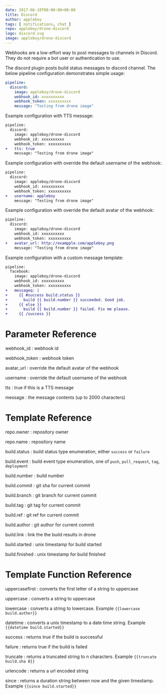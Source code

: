 ```yaml
---
date: 2017-06-10T00:00:00+00:00
title: Discord
author: appleboy
tags: [ notifications, chat ]
repo: appleboy/drone-discord
logo: discord.svg
image: appleboy/drone-discord
---
```


Webhooks are a low-effort way to post messages to channels in Discord. They do not require a bot user or authentication to use.

The discord plugin posts build status messages to discord channel. The below pipeline configuration demonstrates simple usage:

```yaml
pipeline:
  discord:
    image: appleboy/drone-discord
    webhook_id: xxxxxxxxxx
    webhook_token: xxxxxxxxxx
    message: "Testing from drone image"
```

Example configuration with TTS message:

```diff
pipeline:
  discord:
    image: appleboy/drone-discord
    webhook_id: xxxxxxxxxx
    webhook_token: xxxxxxxxxx
+   tts: true
    message: "Testing from drone image"
```

Example configuration with override the default username of the webhook:

```diff
pipeline:
  discord:
    image: appleboy/drone-discord
    webhook_id: xxxxxxxxxx
    webhook_token: xxxxxxxxxx
+   username: appleboy
    message: "Testing from drone image"
```

Example configuration with override the default avatar of the webhook:

```diff
pipeline:
  discord:
    image: appleboy/drone-discord
    webhook_id: xxxxxxxxxx
    webhook_token: xxxxxxxxxx
+   avatar_url: http://exampple.com/appleboy.png
    message: "Testing from drone image"
```

Example configuration with a custom message template:

```diff
pipeline:
  facebook:
    image: appleboy/drone-discord
    webhook_id: xxxxxxxxxx
    webhook_token: xxxxxxxxxx
+   messageq: |
+     {{ #success build.status }}
+       build {{ build.number }} succeeded. Good job.
+     {{ else }}
+       build {{ build.number }} failed. Fix me please.
+     {{ /success }}
```

# Parameter Reference

webhook_id
: webhook id

webhook_token
: webhook token

avatar_url
: override the default avatar of the webhook

username
: override the default username of the webhook

tts
: true if this is a TTS message

message
: the message contents (up to 2000 characters)

# Template Reference

repo.owner
: repository owner

repo.name
: repository name

build.status
: build status type enumeration, either `success` or `failure`

build.event
: build event type enumeration, one of `push`, `pull_request`, `tag`, `deployment`

build.number
: build number

build.commit
: git sha for current commit

build.branch
: git branch for current commit

build.tag
: git tag for current commit

build.ref
: git ref for current commit

build.author
: git author for current commit

build.link
: link the the build results in drone

build.started
: unix timestamp for build started

build.finished
: unix timestamp for build finished

# Template Function Reference

uppercasefirst
: converts the first letter of a string to uppercase

uppercase
: converts a string to uppercase

lowercase
: converts a string to lowercase. Example `{{lowercase build.author}}`

datetime
: converts a unix timestamp to a date time string. Example `{{datetime build.started}}`

success
: returns true if the build is successful

failure
: returns true if the build is failed

truncate
: returns a truncated string to n characters. Example `{{truncate build.sha 8}}`

urlencode
: returns a url encoded string

since
: returns a duration string between now and the given timestamp. Example `{{since build.started}}`

